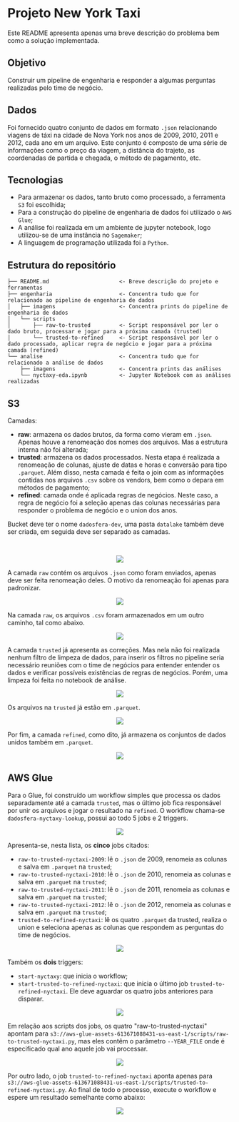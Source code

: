 # Projeto New York Taxi

Este README apresenta apenas uma breve descrição do problema bem como a solução implementada.

## Objetivo
Construir um pipeline de engenharia e responder a algumas perguntas realizadas pelo time de negócio.

## Dados
Foi fornecido quatro conjunto de dados em formato `.json` relacionando viagens de táxi na cidade de Nova York nos anos de 2009, 2010, 2011 e 2012, cada ano em um arquivo. Este conjunto é composto de uma série de informações como o preço da viagem, a distância do trajeto, as coordenadas de partida e chegada, o método de pagamento, etc.

## Tecnologias
- Para armazenar os dados, tanto bruto como processado, a ferramenta `S3` foi escolhida;
- Para a construção do pipeline de engenharia de dados foi utilizado o `AWS Glue`;
- A análise foi realizada em um ambiente de jupyter notebook, logo utilizou-se de uma instância no `Sagemaker`;
- A linguagem de programação utilizada foi a `Python`.

## Estrutura do repositório

    ├── README.md                      <- Breve descrição do projeto e ferramentas
    ├── engenharia                     <- Concentra tudo que for relacionado ao pipeline de engenharia de dados
    │   ├── imagens                    <- Concentra prints do pipeline de engenharia de dados
    │   └── scripts                    
    │       ├── raw-to-trusted         <- Script responsável por ler o dado bruto, processar e jogar para a próxima camada (trusted)
    │       └── trusted-to-refined     <- Script responsável por ler o dado processado, aplicar regra de negócio e jogar para a próxima camada (refined)
    └── analise                        <- Concentra tudo que for relacionado a análise de dados
        ├── imagens                    <- Concentra prints das análises
        └── nyctaxy-eda.ipynb          <- Jupyter Notebook com as análises realizadas          
    
## S3
Camadas:
- **raw**: armazena os dados brutos, da forma como vieram em `.json`. Apenas houve a renomeação dos nomes dos arquivos. Mas a estrutura interna não foi alterada;
- **trusted**: armazena os dados processados. Nesta etapa é realizada a renomeação de colunas, ajuste de datas e horas e conversão para tipo `.parquet`. Além disso, nesta camada é feita o join com as informações contidas nos arquivos `.csv` sobre os vendors, bem como o depara em métodos de pagamento; 
- **refined**: camada onde é aplicada regras de negócios. Neste caso, a regra de negócio foi a seleção apenas das colunas necessárias para responder o problema de negócio e o union dos anos. 

Bucket deve ter o nome `dadosfera-dev`, uma pasta `datalake` também deve ser criada, em seguida deve ser separado as camadas.

<br>

<p align="center">
  <img src="engenharia/imagens/datalake.jpg">
</p>

A camada `raw` contém os arquivos `.json` como foram enviados, apenas deve ser feita renomeação deles. O motivo da renomeação foi apenas para padronizar.

<p align="center">
  <img src="engenharia/imagens/camada-raw.jpg">
</p>

Na camada `raw`, os arquivos `.csv` foram armazenados em um outro caminho, tal como abaixo.

<p align="center">
  <img src="engenharia/imagens/camada-raw-lookup.jpg">
</p>

A camada `trusted` já apresenta as correções. Mas nela não foi realizada nenhum filtro de limpeza de dados, para inserir os filtros no pipeline seria necessário reuniões com o time de negócios para entender entender os dados e verificar possíveis existências de regras de negócios. Porém, uma limpeza foi feita no notebook de análise.

<p align="center">
  <img src="engenharia/imagens/camada-trusted.jpg">
</p>

Os arquivos na `trusted` já estão em `.parquet`.

<p align="center">
  <img src="engenharia/imagens/camada-trusted-parquet.jpg">
</p>

Por fim, a camada `refined`, como dito, já armazena os conjuntos de dados unidos também em `.parquet`.

<p align="center">
  <img src="engenharia/imagens/camada-refined.jpg">
</p>


## AWS Glue

Para o Glue, foi construído um workflow simples que processa os dados separadamente até a camada `trusted`, mas o último job fica responsável por unir os arquivos e jogar o resultado na `refined`. O workflow chama-se `dadosfera-nyctaxy-lookup`, possui ao todo 5 jobs e 2 triggers.

<p align="center">
  <img src="engenharia/imagens/workflow-aws-glue.jpg">
</p>

Apresenta-se, nesta lista, os **cinco** jobs citados:
- `raw-to-trusted-nyctaxi-2009`: lê o `.json` de 2009, renomeia as colunas e salva em `.parquet` na `trusted`;
- `raw-to-trusted-nyctaxi-2010`: lê o `.json` de 2010, renomeia as colunas e salva em `.parquet` na `trusted`;
- `raw-to-trusted-nyctaxi-2011`: lê o `.json` de 2011, renomeia as colunas e salva em `.parquet` na `trusted`;
- `raw-to-trusted-nyctaxi-2012`: lê o `.json` de 2012, renomeia as colunas e salva em `.parquet` na `trusted`;
- `trusted-to-refined-nyctaxi`: lê os quatro `.parquet` da trusted, realiza o union e seleciona apenas as colunas que respondem as perguntas do time de negócios.

<p align="center">
  <img src="engenharia/imagens/jobs-aws-glue.jpg">
</p>

Também os **dois** triggers:
- `start-nyctaxy`: que inicia o workflow;
- `start-trusted-to-refined-nyctaxi`: que inicia o último job `trusted-to-refined-nyctaxi`. Ele deve aguardar os quatro jobs anteriores para disparar.

<p align="center">
  <img src="engenharia/imagens/workflow-aws-glue-detalhado.jpg">
</p>

Em relação aos scripts dos jobs, os quatro "raw-to-trusted-nyctaxi" apontam para `s3://aws-glue-assets-613671088431-us-east-1/scripts/raw-to-trusted-nyctaxi.py`, mas eles contêm o parâmetro `--YEAR_FILE` onde é especificado qual ano aquele job vai processar.

<p align="center">
  <img src="engenharia/imagens/parametro-job-aws-glue.jpg">
</p>

Por outro lado, o job `trusted-to-refined-nyctaxi` aponta apenas para `s3://aws-glue-assets-613671088431-us-east-1/scripts/trusted-to-refined-nyctaxi.py`. Ao final de todo o processo, execute o workflow e espere um resultado semelhante como abaixo:

<p align="center">
  <img src="engenharia/imagens/workflow-executado.jpg">
</p>




